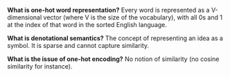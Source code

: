 **What is one-hot word representation?**
Every word is represented as a V-dimensional vector (where V is the size of the vocabulary), with all 0s and 1 at the index of that word in the sorted English language.

**What is denotational semantics?**
The concept of representing an idea as a symbol. It is sparse and cannot capture similarity.

**What is the issue of one-hot encoding?**
No notion of similarity (no cosine similarity for instance).